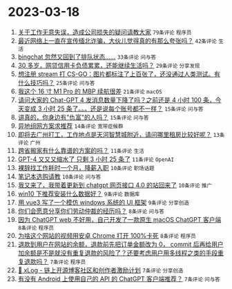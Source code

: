 # 2023-03-18

1. [关于工作无意失误，造成公司损失的疑问请教大家](https://www.v2ex.com/t/925018) `79条评论` `程序员`
1. [最近网络上一直在宣传缅北诈骗，大伙儿觉得真的有那么夸张吗？](https://www.v2ex.com/t/925015) `42条评论` `生活`
1. [bingchat 忽然又回到了排队状态……](https://www.v2ex.com/t/925024) `33条评论` `问与答`
1. [30 多岁，网贷信用卡负债累累，还能继续生活吗？](https://www.v2ex.com/t/925061) `29条评论` `分享发现`
1. [想注册 stream 打 CS-GO：图片都标注了上百张了，还没通过人类测试。有什么技巧吗？](https://www.v2ex.com/t/925037) `25条评论` `问与答`
1. [我这个 16 寸 M1 Pro 的 MBP 续航很差](https://www.v2ex.com/t/925060) `21条评论` `macOS`
1. [请问大家的 Chat-GPT 4 发消息数量下降了吗？之前还是 4 小时 100 条，今天变成 3 小时 25 条了。。。还是说每个账号都不一样？](https://www.v2ex.com/t/925017) `15条评论` `问与答`
1. [讲真的，你身边有"仇富"的人吗？](https://www.v2ex.com/t/925011) `15条评论` `问与答`
1. [异地组网方案求推荐](https://www.v2ex.com/t/925039) `14条评论` `宽带症候群`
1. [即将去广州打工，工作地点是天河智慧城附近，请问哪里租房比较好呢？](https://www.v2ex.com/t/925030) `13条评论` `广州`
1. [跨省搬家有什么靠谱的方案的吗？](https://www.v2ex.com/t/925040) `11条评论` `生活`
1. [GPT-4 又又又缩水了 只剩 3 小时 25 条了](https://www.v2ex.com/t/925033) `11条评论` `OpenAI`
1. [裸辞找工作耗时一个月，降薪入职](https://www.v2ex.com/t/925085) `10条评论` `职场话题`
1. [笔记本选购请教](https://www.v2ex.com/t/925049) `10条评论` `问与答`
1. [我又来了，我带着更新到 chatgpt 网页接口 4.0 的站回来了](https://www.v2ex.com/t/925022) `10条评论` `推广`
1. [win10 下推荐安装什么数据好？](https://www.v2ex.com/t/925038) `9条评论` `数据库`
1. [用 vue3 写了一个模仿 windows 系统的 UI 框架](https://www.v2ex.com/t/925027) `9条评论` `分享创造`
1. [你们会愿意分享你们劳动仲裁的经历吗？](https://www.v2ex.com/t/925059) `8条评论` `问与答`
1. [因为 ChatGPT web 不好用，自己开发了一款原生 macOS ChatGPT 客户端](https://www.v2ex.com/t/925016) `8条评论` `程序员`
1. [为啥这个网站的视频用安卓 Chrome 打开 100%卡死](https://www.v2ex.com/t/925014) `8条评论` `程序员`
1. [退款到用户在网站的余额，退款前先把订单金额改为 0， commit 后再给用户加余额是不是就没有重复退款的风险了？还要考虑用户用多线程之类的手段重复退款吗？](https://www.v2ex.com/t/925046) `7条评论` `程序员`
1. [📝 xLog - 链上开源博客社区和创作者激励计划](https://www.v2ex.com/t/925034) `7条评论` `分享创造`
1. [有没有 Android 上使用自己的 API 的 ChatGPT 客户端推荐？](https://www.v2ex.com/t/925026) `7条评论` `问与答`
